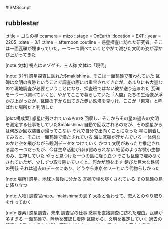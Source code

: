 #!SMSscript

## rubblestar

::title = ゴミの星
::camera = mizo
::stage = OnEarth
::location = EXT
::year = 2205
::date = 3/1
::time = afternoon
::outline = 惑星探査に訪れた研究者。そこは一面瓦礫が埋まっていた。一つ一つ調べていくとやがて滅びた文明の姿が浮かび上がってきた

[note:文体]
視点はミゾグチ、三人称
文体は「現代」

[note:３行]
惑星探査に訪れた$makishima。そこは一面瓦礫で覆われていた
瓦礫は文明の痕跡ということで調査の際には重宝されてきたが、あまりにも大量なので現地調査が必要ということになり、探査班ではない彼が送り込まれた
瓦礫を一つ一つ調べていくと、やがてここで暮らしていた「人間」たちの生活像が浮かび上がったが、瓦礫の下から出てきた赤い鉄塔を見つけ、ここが「東京」と呼ばれた場所だと判明した

[plot:構成案]
惑星に残されているものを回収し、そこからその星の過去の文明を測定する仕事をしていた$makishima
自動で回収されるのだが、その惑星からは何故か回収装置が帰ってこない
それで自分で出向くことになった
星に到着してみると、そこは一面瓦礫で満たされている
海に瓦礫が浮かんでいる
一体何なのかと空を飛びながら観測データをつけていく
かつて文明があったと推定される星の一つだったが、今は生命活動がほぼ認められない
細菌のような微小生物のみ、生存していた
やっと見つけた一つの島に降り立つ
そこも瓦礫で埋め尽くされていたが、少しずつ取り除いていくと、何かが顔を出す
錆びた巨大な鉄塔の残骸
それは過去のデータにあり、どうやら東京タワーという代物らしかった

[note:場所]
惑星。地球＞最後に分かる
瓦礫で埋め尽くされている
その瓦礫の島に降り立つ

[note:人物]
調査官$mizo。$makishimaの息子
大樹と合わせて、恋人とのやり取りを作っておく

[note:要素]
惑星調査。未来
調査官の仕事
惑星を直接調査に訪れた理由。瓦礫が多すぎる
一面瓦礫で、陸地を確認し着陸
瓦礫から、文明を推定していく
過去の記録と合致する様々な遺物
瓦礫をどかしていくと、錆びついた巨大な鉄塔
ここがかつて東京と呼ばれた場所だった

[note]
『瓦礫の星』
　生命活動を観測したその小さな星に降り立った。宇宙船から見た時には立ち昇る湯気で何があるのか分からなかったが、船外に出て初めてそこは破壊されたコンクリや金属屑で埋まっているのが分かった。それだけじゃない。毒素の数値が異常だ。一体ここは何だ？
　改めて観測してみるとどうやら生命活動はもう消えてしまったようだ。エネルギィ値からほぼ人間であることは特定出来たが、だとすればその目的は何だろう。
　結局三十分歩き回って、これ以上は危険だという判断を下した。足元のコンクリ片や金属片は腐食が進み、その下には正体不明のバクリアや虫、それにそれらを捕食して生きる奇妙な爬虫類が育っている。
「あの隊長……あそこ」
　それはかつて日本という国に建てられた電波塔によく似ていた。だがそれはずっと昔に破棄されたと聞いたが。
「つまりここは……新たな夢の島、いや星か」
（了）


# 本文

[mizo:be]
[-:D]
分厚い雲を抜けると、極彩色の地面が眼下に広がっていた
調査官の$Sは飛空艇の高度をやや落とし、目視で落ちているものが何なのかを確認しようとする
けれど細かくなった金属片のようなものやコンクリートの塊が幾重にもなっていて、よく分からない

[-:D]
それは探査ドローンの寄越したレポートのままの光景だった

[-:D]
――利用不明な有機物の塊に覆われた惑星

[-:D]
それはかつての言葉を使えば「ゴミ」と呼ばれるものだった
大量のゴミにより惑星全体が覆われているのだ
データからは今見ている光景がずっと続いていると推測される

[-:D]
ゴミの惑星
調査班の中でそう呼ばれていたが、今回近くまで有人探査船が航行する予定があり、今回実地探査を行うことになった
だが担当者として手を挙げる者はおらず、結局いつものようにくじ運の悪い$mizoが担当になってしまった

[-:D]
しかし酷いな

[-:D]
数分前に空中で採取した大気データは酸素も充分量あり、着陸しての調査も行えることを示していたが、
一方でガスの量が多く、空気清浄機なしには息をすることは難しいとの結果も出ていた
つまり甚だしく臭いのだ

[-:D]
どこか良い場所はないかと安定して降りられそうな地形を探す

[-:D]
高い山などはなく、どこまでもゴミがたゆたっている
海水は採取して調べてみないと分からないが、廃棄物から様々な成分が溶け出している為に浄化装置を使ってもとても飲水にはならないだろう
当然浮かんでいるものばかりではなく、海底まで沈んでしまっているものの方が多い
それらが堆積し、ゴミの層を作り、それに取り付く微生物によって汚染され、底の方の水は腐ってしまっているかも知れない

[-:D]
なぜこんなことになってしまったのか
[-:D]
堆積物を採取して持ち帰り、それらを分析することで原因が究明できればいいが、
それについては$mizoたちの仕事ではなかった

[-:D]
一時間ほど飛行して、やっと小さな陸地らしき場所を発見する
と言っても、流れが止まっているだけで大地があるかどうかは分からない
[-:D]
ホバーモードにして地表近くまで降りていく
そこからロープを垂らし、慎重に足を下ろした

[-:D]
ゴミに付着する微生物以外の生命反応は見つかっていない
それでもセンサーで検知できない未確認の生物が存在する可能性は否定できないので、ビームガンを携帯する

[-:D]
そこはゴミが小さな山を築いていた
小さい、といっても標高で百メートルはある
ゴミが波に流されて集まっただけでは自然に生まれない高さだ

[-:D]
$Sは足元を覆うゴミの一つを手に取る
それは長方形の形をした黒い機械だった
ハッチのように開く部分があり、開けてみるとこれまた四角いものに二つ穴が開いたデバイスが組み込まれている
手に取ると簡単に外れたが、それはどうやら磁気テープをぐるぐると巻いたもののようだ

[-:D]
他にもノズルが付いた箱ややけに後ろに長いモニタのようなもの
回転式の羽根が付いた機械もあった

[-:D]
どれも壊れていて動いたりはしないが、それ以前に$mizoは目にしたことのないものばかりで、
一つ一つ持ち帰って修理をしてみたい欲求がもたげてしまう
しかし持ち帰れるものの容量は決まっていた
とてもこんな大きな物たちは許可されないだろう

[-:D]
それでも見ていくのが楽しくなり、$mizoは発掘作業のように瓦礫の中から様々な遺物を取り出しては想像に花を咲かせた

[-:T]
これは……

[-:D]
やがて赤黒く、巨大は鉄製の柱が足元に埋まっているのが分かった
それが露出するように可能な範囲でゴミを退かしていく

[-:T]
まさかな

[-:D]
それはかつて地球と呼ばれた星の都市の一つのシンボルとして建てられていた、ある電波塔だった

[-:D]
その名は東京タワー

